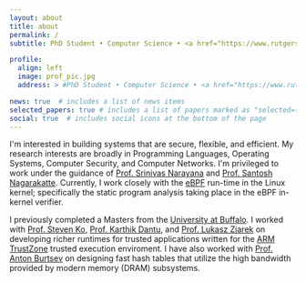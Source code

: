 ```yaml
---
layout: about
title: about
permalink: /
subtitle: PhD Student • Computer Science • <a href="https://www.rutgers.edu/">Rutgers University</a> • Jersey City, NJ

profile:
  align: left
  image: prof_pic.jpg
  address: > #PhD Student • Computer Science • <a href="https://www.rutgers.edu/">Rutgers University</a> 🤖🌎🧑🏽‍🎓🔴

news: true  # includes a list of news items
selected_papers: true # includes a list of papers marked as "selected={true}"
social: true  # includes social icons at the bottom of the page
---
```


I'm interested in building systems that are secure, flexible, and efficient.
My research interests are broadly in Programming Languages, Operating Systems, Computer Security, and Computer Networks. 
I'm privileged to work under the guidance of [Prof. Srinivas Narayana](https://people.cs.rutgers.edu/~sn624/) and [Prof. Santosh Nagarakatte](https://people.cs.rutgers.edu/~sn349/). 
Currently, I work closely with the [eBPF](https://lwn.net/Articles/740157/) run-time in the Linux
kernel; specifically the static program analysis taking place in the eBPF in-kernel verifier. 

I previously completed a Masters from the [University at Buffalo](https://www.buffalo.edu/). 
I worked with [Prof. Steven Ko](https://steveyko.github.io/), [Prof. Karthik Dantu](https://cse.buffalo.edu/faculty/kdantu/), and [Prof. Lukasz Ziarek](https://cse.buffalo.edu/~lziarek/) on 
developing richer runtimes for trusted applications written for the [ARM TrustZone](https://developer.arm.com/ip-products/security-ip/trustzone) trusted execution enviroment. 
I have also worked with [Prof. Anton Burtsev](https://www.ics.uci.edu/~aburtsev/) on designing fast hash tables that utilize the high bandwidth provided by modern memory (DRAM) subsystems.   


